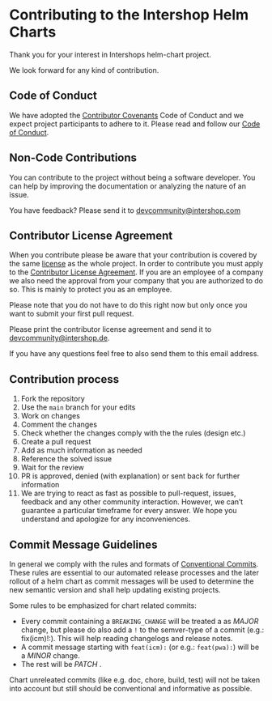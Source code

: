 # Contributing to the Intershop Helm Charts

Thank you for your interest in Intershops helm-chart project.

We look forward for any kind of contribution.

## Code of Conduct

We have adopted the [Contributor Covenants](https://www.contributor-covenant.org/) Code of Conduct and we expect project participants to adhere to it. Please read and follow our [Code of Conduct](./CODE_OF_CONDUCT.md).

## Non-Code Contributions

You can contribute to the project without being a software developer. You can help by improving the documentation or analyzing the nature of an issue.

You have feedback? Please send it to devcommunity@intershop.com

## Contributor License Agreement

When you contribute please be aware that your contribution is covered by the same [license](./LICENSE) as the whole project. In order to contribute you must apply to the [Contributor License Agreement](./INTERSHOP_CLA.md). If you are an employee of a company we also need the approval from your company that you are authorized to do so. This is mainly to protect you as an employee.

Please note that you do not have to do this right now but only once you want to submit your first pull request.

Please print the contributor license agreement and send it to devcommunity@intershop.de.

If you have any questions feel free to also send them to this email address.

## Contribution process

1. Fork the repository
2. Use the `main` branch for your edits
3. Work on changes
4. Comment the changes
5. Check whether the changes comply with the the rules (design etc.)
6. Create a pull request
7. Add as much information as needed
8. Reference the solved issue
9. Wait for the review
10. PR is approved, denied (with explanation) or sent back for further information
11. We are trying to react as fast as possible to pull-request, issues, feedback and any other community interaction. However, we can’t guarantee a particular timeframe for every answer. We hope you understand and apologize for any inconveniences.

## Commit Message Guidelines

In general we comply with the rules and formats of [Conventional Commits](https://www.conventionalcommits.org).
These rules are essential to our automated release processes and the later rollout of a helm chart as commit messages will be used to determine the new semantic version and shall help updating existing projects.

Some rules to be emphasized for chart related commits:
* Every commit containing a `BREAKING_CHANGE` will be treated a as _MAJOR_ change, but please do also add a `!` to the semver-type of a commit (e.g.: fix(icm)!:). This will help reading changelogs and release notes.
* A commit message starting with `feat(icm):` (or e.g.: `feat(pwa):`) will be a _MINOR_ change.
* The rest will be _PATCH_ .

Chart unreleated commits (like e.g. doc, chore, build, test) will not be taken into account but still should be conventional and informative as possible.
